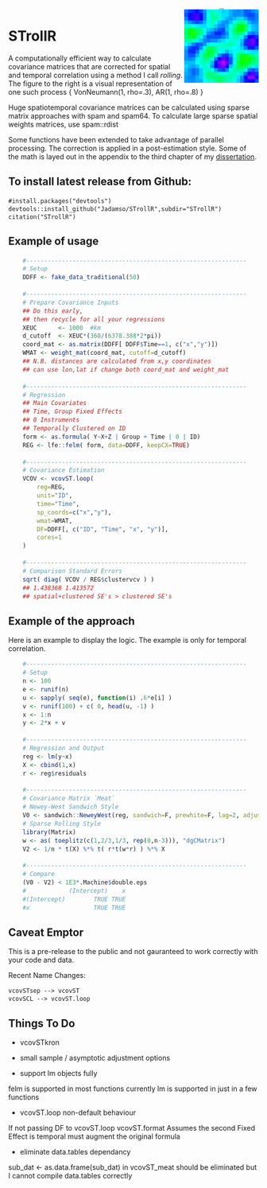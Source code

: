<img src="https://raw.githubusercontent.com/Jadamso/STrollR/master/STsim/STvarX.gif"  align="right" width="150" height="150">


<!--
`S'patio `T'emporal `roll`ed standed errors in `R'
-->

# STrollR

A computationally efficient way to calculate covariance matrices that are corrected for spatial and temporal correlation using a method I call *rolling*. The figure to the right is a visual representation of one such process \{ VonNeumann(1, rho=.3), AR(1, rho=.8) \}


Huge spatiotemporal covariance matrices can be calculated using sparse matrix approaches with spam and spam64. To calculate large sparse spatial weights matrices, use spam::rdist


Some functions have been extended to take advantage of parallel processing. The correction is applied in a post-estimation style. Some of the math is layed out in the appendix to the third chapter of my  [dissertation](https://sites.google.com/a/g.clemson.edu/ja-resources/research/Adamson2017_Thesis.pdf?attredirects=0). 



<!-- ![Alt Text](https://raw.githubusercontent.com/Jadamso/STrollR/master/STsim/STvarX.gif)
-->



## To install latest release from Github: 

    #install.packages("devtools")
    devtools::install_github("Jadamso/STrollR",subdir="STrollR")
    citation("STrollR")


<!--
knit(input="README.rmd", output="README.md")
-->

## Example of usage
```r
    #--------------------------------------------------------------
    # Setup
    DDFF <- fake_data_traditional(50)

    #--------------------------------------------------------------
    # Prepare Covariance Inputs
    ## Do this early,
    ## then recycle for all your regressions
    XEUC      <- 1000  #km
    d_cutoff  <- XEUC*(360/(6378.388*2*pi))
    coord_mat <- as.matrix(DDFF[ DDFF$Time==1, c("x","y")])
    WMAT <- weight_mat(coord_mat, cutoff=d_cutoff)
    ## N.B. distances are calculated from x,y coordinates
    ## can use lon,lat if change both coord_mat and weight_mat 

    #--------------------------------------------------------------
    # Regression
    ## Main Covariates
    ## Time, Group Fixed Effects
    ## 0 Instruments
    ## Temporally Clustered on ID
    form <- as.formula( Y~X+Z | Group + Time | 0 | ID)
    REG <- lfe::felm( form, data=DDFF, keepCX=TRUE)

    #--------------------------------------------------------------
    # Covariance Estimation
    VCOV <- vcovST.loop(
        reg=REG,
        unit="ID",
        time="Time",
        sp_coords=c("x","y"),
        wmat=WMAT,
        DF=DDFF[, c("ID", "Time", "x", "y")],
        cores=1
    )

    #--------------------------------------------------------------
    # Comparison Standard Errors
    sqrt( diag( VCOV / REG$clustervcv ) )
    ## 1.438368 1.413572
    ## spatial+clustered SE's > clustered SE's
```
## Example of the approach

Here is an example to display the logic. The example is only for temporal correlation.

```r
    #--------------------------------------------------------------
    # Setup
    n <- 100
    e <- runif(n)
    u <- sapply( seq(e), function(i) .6*e[i] )
    v <- runif(100) + c( 0, head(u, -1) )
    x <- 1:n
    y <- 2*x + v

    #--------------------------------------------------------------
    # Regression and Output
    reg <- lm(y~x)
    X <- cbind(1,x)
    r <- reg$residuals
    
    #--------------------------------------------------------------
    # Covariance Matrix `Meat`
    # Newey-West Sandwich Style
    V0 <- sandwich::NeweyWest(reg, sandwich=F, prewhite=F, lag=2, adjust=F)
    # Sparse Rolling Style
    library(Matrix)
    w <- as( toeplitz(c(1,2/3,1/3, rep(0,n-3))), "dgCMatrix")
    V2 <- 1/n * t(X) %*% t( r*t(w*r) ) %*% X

    #--------------------------------------------------------------
    # Compare
    (V0 - V2) < 1E3*.Machine$double.eps
    #            (Intercept)    x
    #(Intercept)        TRUE TRUE
    #x                  TRUE TRUE

```


## Caveat Emptor
This is a pre-release to the public and not gauranteed to work correctly with your code and data.


Recent Name Changes:

    vcovSTsep --> vcovST
    vcovSCL --> vcovST.loop
    

## Things To Do 

* vcovSTkron

* small sample / asymptotic adjustment options

* support lm objects fully

felm is supported in most functions
currently lm is supported in just in a few functions

* vcovST.loop non-default behaviour

If not passing DF to vcovST.loop
vcovST.format Assumes the second Fixed Effect is temporal
must augment the original formula

* eliminate data.tables dependancy

sub_dat <- as.data.frame(sub_dat) in vcovST_meat 
should be eliminated but I cannot compile data.tables correctly



<!-- vcovSTkron

## RBLOCK_SHACtrials1 VCOVspatial works with DistMat
    ## Write Time series autocorrelation in RBLOCK1 as massive sparse matrix via kronecker.

    ## note: weight_mat like DistMat only for Eclidean Distances
    ## XOmegaX faster with MatMult.cpp?
    ## Write TimeDist as Sparse Mat
-->
